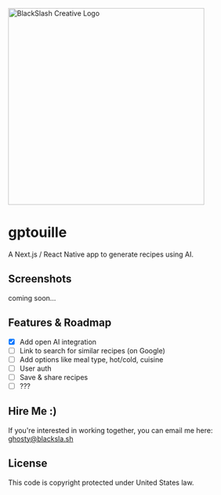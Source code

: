 <img src="https://blacksla.sh/github/img/blackslash-logo.svg" alt="BlackSlash Creative Logo" width="400" />

# gptouille
A Next.js / React Native app to generate recipes using AI. 

## Screenshots
coming soon... 

## Features & Roadmap
- [x] Add open AI integration
- [ ] Link to search for similar recipes (on Google)
- [ ] Add options like meal type, hot/cold, cuisine
- [ ] User auth
- [ ] Save & share recipes
- [ ] ???

## Hire Me :)
If you're interested in working together, you can email me here: [ghosty@blacksla.sh](mailto:ghosty@blacksla.sh)

## License
This code is copyright protected under United States law.